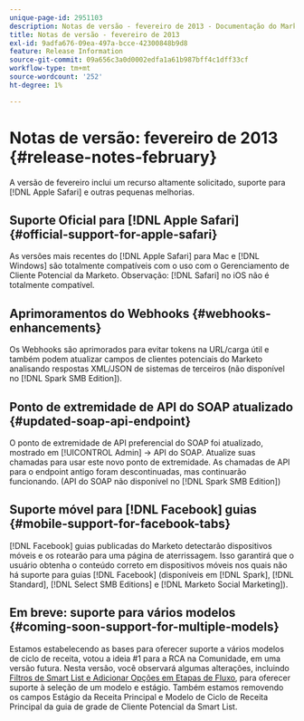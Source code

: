 ```yaml
---
unique-page-id: 2951103
description: Notas de versão - fevereiro de 2013 - Documentação do Marketo - Documentação do produto
title: Notas de versão - fevereiro de 2013
exl-id: 9adfa676-09ea-497a-bcce-42300848b9d8
feature: Release Information
source-git-commit: 09a656c3a0d0002edfa1a61b987bff4c1dff33cf
workflow-type: tm+mt
source-wordcount: '252'
ht-degree: 1%

---
```


# Notas de versão: fevereiro de 2013 {#release-notes-february}

A versão de fevereiro inclui um recurso altamente solicitado, suporte para [!DNL Apple Safari] e outras pequenas melhorias.

## Suporte Oficial para [!DNL Apple Safari] {#official-support-for-apple-safari}

As versões mais recentes do [!DNL Apple Safari] para Mac e [!DNL Windows] são totalmente compatíveis com o uso com o Gerenciamento de Cliente Potencial da Marketo. Observação: [!DNL Safari] no iOS não é totalmente compatível.

## Aprimoramentos do Webhooks {#webhooks-enhancements}

Os Webhooks são aprimorados para evitar tokens na URL/carga útil e também podem atualizar campos de clientes potenciais do Marketo analisando respostas XML/JSON de sistemas de terceiros (não disponível no [!DNL Spark SMB Edition]).

## Ponto de extremidade de API do SOAP atualizado {#updated-soap-api-endpoint}

O ponto de extremidade de API preferencial do SOAP foi atualizado, mostrado em [!UICONTROL Admin] -> API do SOAP. Atualize suas chamadas para usar este novo ponto de extremidade. As chamadas de API para o endpoint antigo foram descontinuadas, mas continuarão funcionando. (API do SOAP não disponível no [!DNL Spark SMB Edition])

## Suporte móvel para [!DNL Facebook] guias {#mobile-support-for-facebook-tabs}

[!DNL Facebook] guias publicadas do Marketo detectarão dispositivos móveis e os rotearão para uma página de aterrissagem. Isso garantirá que o usuário obtenha o conteúdo correto em dispositivos móveis nos quais não há suporte para guias [!DNL Facebook] (disponíveis em [!DNL Spark], [!DNL Standard], [!DNL Select SMB Editions] e [!DNL Marketo Social Marketing]).

## Em breve: suporte para vários modelos {#coming-soon-support-for-multiple-models}

Estamos estabelecendo as bases para oferecer suporte a vários modelos de ciclo de receita, votou a ideia #1 para a RCA na Comunidade, em uma versão futura. Nesta versão, você observará algumas alterações, incluindo [Filtros de Smart List e Adicionar Opções em Etapas de Fluxo](/help/marketo/product-docs/reporting/revenue-cycle-analytics/revenue-cycle-models/find-all-leads-in-a-revenue-cycle-model.md), para oferecer suporte à seleção de um modelo e estágio. Também estamos removendo os campos Estágio da Receita Principal e Modelo de Ciclo de Receita Principal da guia de grade de Cliente Potencial da Smart List.

